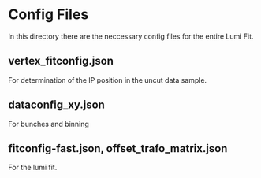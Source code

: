 # Config Files

In this directory there are the neccessary config files for the entire Lumi Fit.

## vertex_fitconfig.json

For determination of the IP position in the uncut data sample.

## dataconfig_xy.json

For bunches and binning

## fitconfig-fast.json, offset_trafo_matrix.json

For the lumi fit.